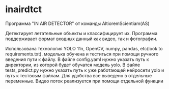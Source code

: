 # inairdtct
Программа "IN AIR DETECTOR" от команды AltioremScientiam(AS)

Детектирует летательные объекты и классифицирует их. Программа поддерживает формат входных данный как видео, так и фотографии.

Использована технология YOLO 11n, OpenCV, numpy, pandas, etc(look to requirements.txt).
моделька обучена и теститься при помощи ручного введения пути к файлу. 
В файле config.yaml нужно указать путь к директории, из которой будет обучатся модель yolo.
В файле tests_predict.py нужно указать путь к уже работающей нейросети yolo и путь к тествоым файлам. Для удобства все выведено в отдельные переменные.
Видео поток реализуется при помощи отдельной функции


